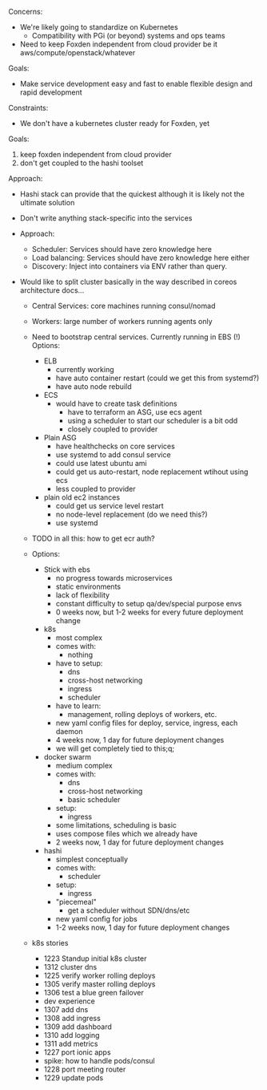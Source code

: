 
Concerns:
  - We're likely going to standardize on Kubernetes
    - Compatibility with PGi (or beyond) systems and ops teams
  - Need to keep Foxden independent from cloud provider be it aws/compute/openstack/whatever

Goals:
  - Make service development easy and fast to enable flexible design and rapid development

Constraints:
  - We don't have a kubernetes cluster ready for Foxden, yet

Goals:
  1) keep foxden independent from cloud provider
  2) don't get coupled to the hashi toolset

Approach:

  - Hashi stack can provide that the quickest although it is likely not the ultimate solution
  - Don't write anything stack-specific into the services
  - Approach:
    - Scheduler: Services should have zero knowledge here
    - Load balancing: Services should have zero knowledge here either
    - Discovery: Inject into containers via ENV rather than query.





- Would like to split cluster basically in the way described in coreos architecture docs...
  - Central Services: core machines running consul/nomad
  - Workers: large number of workers running agents only


  - Need to bootstrap central services. Currently running in EBS (!) Options:
    - ELB
      - currently working
      - have auto container restart (could we get this from systemd?)
      - have auto node rebuild
    - ECS
      - would have to create task definitions
        - have to terraform an ASG, use ecs agent
        - using a scheduler to start our scheduler is a bit odd
        - closely coupled to provider
    - Plain ASG
      - have healthchecks on core services
      - use systemd to add consul service
      - could use latest ubuntu ami
      - could get us auto-restart, node replacement wtihout using ecs
      - less coupled to provider
    - plain old ec2 instances
      - could get us service level restart
      - no node-level replacement (do we need this?)
      - use systemd

  - TODO in all this: how to get ecr auth?


  - Options:
    - Stick with ebs
      - no progress towards microservices
      - static environments
      - lack of flexibility
      - constant difficulty to setup qa/dev/special purpose envs
      - 0 weeks now, but 1-2 weeks for every future deployment change
    - k8s
      - most complex
      - comes with:
        - nothing
      - have to setup:
        - dns
        - cross-host networking
        - ingress
        - scheduler
      - have to learn:
        - management, rolling deploys of workers, etc.
      - new yaml config files for deploy, service, ingress, each daemon
      - 4 weeks now, 1 day for future deployment changes
      - we will get completely tied to this;q;
    - docker swarm
      - medium complex
      - comes with:
        - dns
        - cross-host networking
        - basic scheduler
      - setup:
        - ingress
      - some limitations, scheduling is basic
      - uses compose files which we already have
      - 2 weeks now, 1 day for future deployment changes
    - hashi
      - simplest conceptually
      - comes with:
        - scheduler
      - setup:
        - ingress
      - "piecemeal"
        - get a scheduler without SDN/dns/etc
      - new yaml config for jobs
      - 1-2 weeks now, 1 day for future deployment changes


  - k8s stories
    - 1223 Standup initial k8s cluster
    - 1312 cluster dns
    - 1225 verify worker rolling deploys
    - 1305 verify master rolling deploys
    - 1306 test a blue green failover
    - dev experience
    - 1307 add dns
    - 1308 add ingress
    - 1309 add dashboard
    - 1310 add logging
    - 1311 add metrics
    - 1227 port ionic apps
    - spike: how to handle pods/consul
    - 1228 port meeting router
    - 1229 update pods
